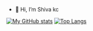 - 👋 Hi, I’m Shiva kc

[![My GitHub stats](https://github-readme-stats.vercel.app/api?username=shiva7&count_private=true&show_icons=true&theme=radical)](https://github.com/shivakc7/github-readme-stats)
[![Top Langs](https://github-readme-stats.vercel.app/api/top-langs/?username=anuraghazra)](https://github.com/Shivakc7/github-readme-stats)

